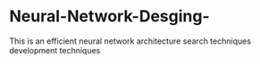# Neural-Network-Desging-
This is an efficient neural network architecture search techniques development techniques 
